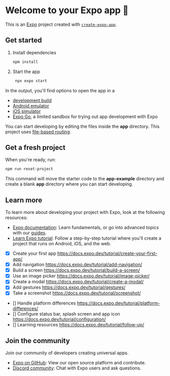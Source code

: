 # Welcome to your Expo app 👋

This is an [Expo](https://expo.dev) project created with [`create-expo-app`](https://www.npmjs.com/package/create-expo-app).

## Get started

1. Install dependencies

   ```bash
   npm install
   ```

2. Start the app

   ```bash
    npx expo start
   ```

In the output, you'll find options to open the app in a

- [development build](https://docs.expo.dev/develop/development-builds/introduction/)
- [Android emulator](https://docs.expo.dev/workflow/android-studio-emulator/)
- [iOS simulator](https://docs.expo.dev/workflow/ios-simulator/)
- [Expo Go](https://expo.dev/go), a limited sandbox for trying out app development with Expo

You can start developing by editing the files inside the **app** directory. This project uses [file-based routing](https://docs.expo.dev/router/introduction).

## Get a fresh project

When you're ready, run:

```bash
npm run reset-project
```

This command will move the starter code to the **app-example** directory and create a blank **app** directory where you can start developing.

## Learn more

To learn more about developing your project with Expo, look at the following resources:

- [Expo documentation](https://docs.expo.dev/): Learn fundamentals, or go into advanced topics with our [guides](https://docs.expo.dev/guides).
- [Learn Expo tutorial](https://docs.expo.dev/tutorial/introduction/): Follow a step-by-step tutorial where you'll create a project that runs on Android, iOS, and the web.

- [X] Create your first app https://docs.expo.dev/tutorial/create-your-first-app/
- [X] Add navigation https://docs.expo.dev/tutorial/add-navigation/
- [X] Build a screen https://docs.expo.dev/tutorial/build-a-screen/
- [X] Use an image picker https://docs.expo.dev/tutorial/image-picker/
- [X] Create a modal https://docs.expo.dev/tutorial/create-a-modal/
- [X] Add gestures https://docs.expo.dev/tutorial/gestures/
- [X] Take a screenshot https://docs.expo.dev/tutorial/screenshot/
- [] Handle platform differences https://docs.expo.dev/tutorial/platform-differences/
- [] Configure status bar, splash screen and app icon https://docs.expo.dev/tutorial/configuration/
- [] Learning resources https://docs.expo.dev/tutorial/follow-up/

## Join the community

Join our community of developers creating universal apps.

- [Expo on GitHub](https://github.com/expo/expo): View our open source platform and contribute.
- [Discord community](https://chat.expo.dev): Chat with Expo users and ask questions.

